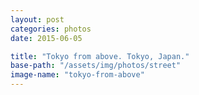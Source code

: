 ```yaml
---
layout: post
categories: photos
date: 2015-06-05

title: "Tokyo from above. Tokyo, Japan."
base-path: "/assets/img/photos/street"
image-name: "tokyo-from-above"
---
```

